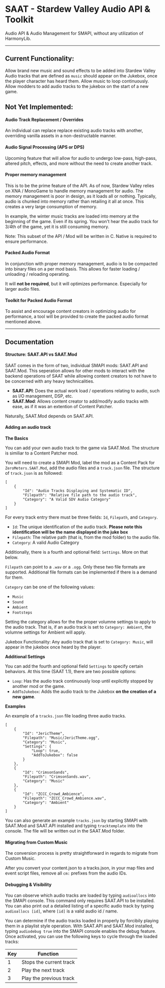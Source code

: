 # SAAT - Stardew Valley Audio API &amp; Toolkit

Audio API & Audio Management for SMAPI, without any utilization of HarmonyLib.

---

## Current Functionality:
Allow brand new music and sound effects to be added into Stardew Valley
Audio tracks that are defined as `music` should appear on the Jukebox, once the player character has heard them.
Allow music to loop continuously.
Allow modders to add audio tracks to the jukebox on the start of a new game.

## Not Yet Implemented:

#### Audio Track Replacement / Overrides
An individual can replace replace existing audio tracks with another, overriding vanilla assets in a non-destructable manner.

#### Audio Signal Processing (APS or DPS)
Upcoming feature that will allow for audio to undergo low-pass, high-pass, altered pitch, effects, and more without the need to create another track.

#### Proper memory management
This is to be the prime feature of the API. As of now, Stardew Valley relies on XNA / MonoGame to handle memory management for audio. The memory management is poor in design, as it loads all or nothing. Typically, audio is chunked into memory rather than retailing it all at once. This creates a very large consumption of memory.

In example, the winter music tracks are loaded into memory at the beginning of the game. Even if its spring. You won't hear the audio track for 3/4th of the game, yet it is still consuming memory.

Note: This subset of the API / Mod will be written in C. Native is required to ensure performance.

#### Packed Audio Format
In conjunction with proper memory management, audio is to be compacted into binary files on a per mod basis. This allows for faster loading / unloading / reloading operating.

It will **not be required**, but it will optimizes performance. Especially for larger audio files.

#### Toolkit for Packed Audio Format
To assist and encourage content creators in optimizing audio for performance, a tool will be provided to create the packed audio format mentioned above.

---

## Documentation

#### Structure: SAAT.API vs SAAT.Mod

SAAT comes in the form of two, individual SMAPI mods: SAAT.API and SAAT.Mod. This seperation allows for other mods to interact with the backend operations of SAAT while allowing content creators to not have to be concerned with any heavy technicalities.

- **SAAT.API**: Does the actual work load / operations relating to audio, such as I/O management, DSP, etc.
- **SAAT.Mod**: Allows content creator to add/modify audio tracks with ease, as if it was an extention of Content Patcher.

Naturally, SAAT.Mod depends on SAAT.API.

#### Adding an audio track

**The Basics**

You can add your own audio track to the game via SAAT.Mod. The structure is similiar to a Content Patcher mod.

You will need to create a SMAPI Mod, label the mod as a Content Pack for `ZeroMeters.SAAT.Mod`, add the audio files and a `track.json` file. The structure of `track.json` is as followed:

```
[
    {
        "Id": "Audio Tracks Displaying and Systematic ID",
        "Filepath": "Relative file path to the audio track",
        "Category": "A Valid SDV Audio Category"
    }
]
```

For every track entry there must be three fields: `Id`, `Filepath`, and `Category`.
- `Id`: The unique identification of the audio track. **Please note this identification will be the name displayed in the juke box**
- `Filepath`: The relative path (that is, from the mod folder) to the audio file.
- `Category`: A valid Audio Category

Additionally, there is a fourth and optional field: `Settings`. More on that below.

`Filepath` can point to a `.wav` or a `.ogg`. Only these two file formats are supported. Additional file formats can be implemented if there is a demand for them.

`Category` can be one of the following values:
- `Music`
- `Sound`
- `Ambient`
- `Footsteps`

Setting the category allows for the the proper volumne settings to apply to the audio track. That is, if an audio track is set to `Category: Ambient`, the volumne settings for Ambient will apply.

Jukebox Functionality: Any audio track that is set to `Category: Music`, will appear in the jukebox once heard by the player.

**Additional Settings**

You can add the fourth and optional field `Settings` to specify certain behaviors. At this time (SAAT 1.1), there are two possible options:

- `Loop`: Has the audio track continuously loop until explicitly stopped by another mod or the game.
- `AddToJukebox`: Adds the audio track to the Jukebox **on the creation of a new game**.

**Examples**

An example of a `tracks.json` file loading three audio tracks.

```
[
    {
        "Id": "JericTheme",
        "Filepath": "Music/JericTheme.ogg",
        "Category": "Music",
        "Settings": {
            "Loop": true,
            "AddToJukebox": false
        }
    },
    {
        "Id": "CrimsonSands",
        "Filepath": "CrimsonSands.wav",
        "Category": "Music"
    },
    {
        "Id": "ZCCC_Crowd_Ambience",
        "Filepath": "ZCCC_Crowd_Ambience.wav",
        "Category": "Ambient"
    }
]

```

You can also generate an example `tracks.json` by starting SMAPI with SAAT.Mod and SAAT.API installed and typing `tracktemplate` into the console.
The file will be written out in the SAAT.Mod folder.

#### Migrating from Custom Music

The conversion process is pretty straightforward in regards to migrate from Custom Music. 

After you convert your content.json to a tracks.json, in your map files and event script files, remove all `cm:` prefixes from the audio IDs.

#### Debugging & Visibility

You can observe which audio tracks are loaded by typing `audioallocs` into the SMAPI console. This command only requires SAAT.API to be installed. You can also print out a detailed listing of a specific audio track by typing `audioallocs [id]`, where `[id]` is a valid audio id / name.

You can determine if the audio tracks loaded in properly by forcibily playing them in a playlist style operation. With SAAT.API and SAAT.Mod installed, typing `audiodebug true` into the SMAPI console enables the debug feature. Once activated, you can use the following keys to cycle through the loaded tracks:

| Key | Function                |
|-----|-------------------------|
|  1  | Stops the current track |
|  2  | Play the next track     |
|  3  | Play the previous track |

